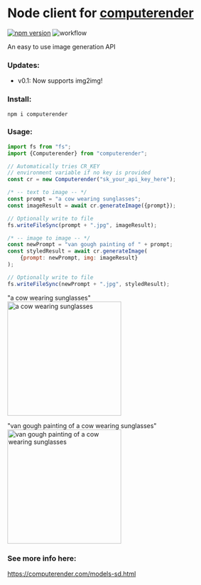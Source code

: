 # Node client for [computerender](https://computerender.com)
[![npm version](https://badge.fury.io/js/computerender.svg)](https://badge.fury.io/js/computerender)
![workflow](https://github.com/computerender/computerender-node/actions/workflows/ci.yml/badge.svg)

An easy to use image generation API

### Updates:
- v0.1: Now supports img2img!

### Install:  
```npm i computerender```

### Usage:  
```javascript
import fs from "fs";
import {Computerender} from "computerender";

// Automatically tries CR_KEY 
// environment variable if no key is provided
const cr = new Computerender("sk_your_api_key_here");

/* -- text to image -- */
const prompt = "a cow wearing sunglasses";
const imageResult = await cr.generateImage({prompt});

// Optionally write to file 
fs.writeFileSync(prompt + ".jpg", imageResult);

/* -- image to image -- */
const newPrompt = "van gough painting of " + prompt;
const styledResult = await cr.generateImage(
    {prompt: newPrompt, img: imageResult}
);

// Optionally write to file
fs.writeFileSync(newPrompt + ".jpg", styledResult);
```
"a cow wearing sunglasses"  
<img src="https://i.imgur.com/nhEQtQo.jpg" 
alt="a cow wearing sunglasses" width="256"/>  
  
    
"van gough painting of a cow wearing sunglasses"  
<img src="https://i.imgur.com/0qV4YB2.jpg" 
alt="van gough painting of a cow wearing sunglasses" width="256"/>

### See more info here:  
https://computerender.com/models-sd.html

